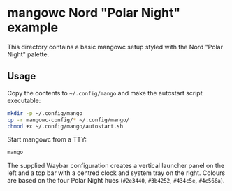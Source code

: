 # mangowc Nord "Polar Night" example

This directory contains a basic mangowc setup styled with the Nord "Polar Night" palette.

## Usage

Copy the contents to `~/.config/mango` and make the autostart script executable:

```bash
mkdir -p ~/.config/mango
cp -r mangowc-config/* ~/.config/mango/
chmod +x ~/.config/mango/autostart.sh
```

Start mangowc from a TTY:

```bash
mango
```

The supplied Waybar configuration creates a vertical launcher panel on the left and a top bar with a centred clock and system tray on the right. Colours are based on the four Polar Night hues (`#2e3440`, `#3b4252`, `#434c5e`, `#4c566a`).
